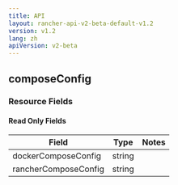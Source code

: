 ```yaml
---
title: API
layout: rancher-api-v2-beta-default-v1.2
version: v1.2
lang: zh
apiVersion: v2-beta
---
```


## composeConfig



### Resource Fields


#### Read Only Fields

Field | Type   | Notes
---|---|---
dockerComposeConfig | string  | 
rancherComposeConfig | string  | 


<br>
